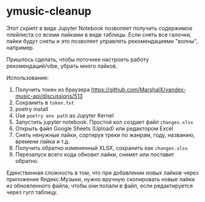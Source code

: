 # ymusic-cleanup

Этот скрипт в виде Jupyter Notebook позволяет получить содержимое плейлиста со всеми лайками в виде таблицы. Если снять все галочки, лайки будут сняты и это позволяет управлять рекомендациями "волны", например.

Пришлось сделать, чтобы поточнее настроить работу рекомендаций/vibe, убрать много лайков.

Использование:
 1. Получить токен из браузера https://github.com/MarshalX/yandex-music-api/discussions/513
 2. Сохранить в `token.txt`
 3. poetry install
 4. Use `poetry env path` as Jupyter Kernel
 5. Запустить jupyter notebook. Простой кол создает файл `changes.xlsx`
 6. Открыть файл Google Sheets (Upload) или редактором Excel
 7. Снять ненужные лайки, сортируя треки по жанрам, году, названию, времени лайка и т.д.
 8. Получить обратно измененный XLSX, сохранить как `changes.xlsx`
 9. Перезапуск всего кода обновит лайки, снимет или поставит обратно.

Единственная сложность в том, что при добавлении новых лайков через приложение Яндекс.Музыки, нужно вручную скопировать новые лайки из обновленного файла, чтобы они попали в файл, если редактируется через гугл таблицу. 